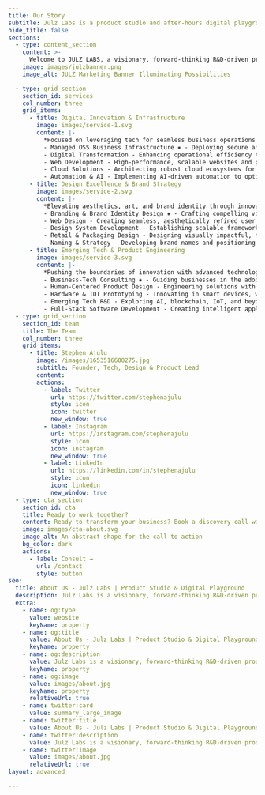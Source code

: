 ```yaml
---
title: Our Story
subtitle: Julz Labs is a product studio and after-hours digital playground by Stephen Ajulu
hide_title: false
sections:
  - type: content_section
    content: >-
      Welcome to JULZ LABS, a visionary, forward-thinking R&D-driven product studio by [Stephen Ajulu](https://stephenajulu.netlify.app) under Julz Holdings, pioneering digital and hardware innovations at the intersection of technology, design, and engineering. As an experimental arm of [Julz Insight](https://julzinsight.netlify.app), Julz Labs researches, develops, and optimizes emerging technologies—bridging the gap between bold ideas and market-ready solutions. <br> <br>Led by a one-man powerhouse, Julz Labs crafts human-centered, aesthetically refined, and strategically scalable digital and physical experiences that redefine industries.<br> <br><span style="font-weight: 700">Our Slogan</span> - *Where design meets engineering. Where innovation meets impact.* <br> <br><span style="font-weight: 700">Our Mission</span> - *To explore, engineer, and refine advanced digital and hardware solutions that merge technology and design, pushing the boundaries of innovation.* <br> <br><span style="font-weight: 700">Our Vision</span> - *To establish Julz Labs as a pioneering R&D-driven product studio, reshaping industries by seamlessly integrating design, technology, and engineering.* <br><br>Come, let's build something great today! **[Book A Consultation](/contact/)**
    image: images/julzbanner.png
    image_alt: JULZ Marketing Banner Illuminating Possibilities

  - type: grid_section
    section_id: services
    col_number: three
    grid_items:
      - title: Digital Innovation & Infrastructure
        image: images/service-1.svg
        content: |-
          *Focused on leveraging tech for seamless business operations and transformative digital experiences.*
          - Managed OSS Business Infrastructure ⁕ - Deploying secure and cost-effective open-source solutions.
          - Digital Transformation - Enhancing operational efficiency through modern tech integration.
          - Web Development - High-performance, scalable websites and platforms.
          - Cloud Solutions - Architecting robust cloud ecosystems for businesses.
          - Automation & AI - Implementing AI-driven automation to optimize workflows.
      - title: Design Excellence & Brand Strategy
        image: images/service-2.svg
        content: |-
          *Elevating aesthetics, art, and brand identity through innovative, human-centered design.*
          - Branding & Brand Identity Design ⁕ - Crafting compelling visual identities that resonate.
          - Web Design - Creating seamless, aesthetically refined user experiences.
          - Design System Development - Establishing scalable frameworks for cohesive digital experiences.
          - Retail & Packaging Design - Designing visually impactful, functional product packaging.
          - Naming & Strategy - Developing brand names and positioning strategies.
      - title: Emerging Tech & Product Engineering
        image: images/service-3.svg
        content: |-
          *Pushing the boundaries of innovation with advanced technologies and research-driven development.*
          - Business-Tech Consulting ⁕ - Guiding businesses in the adoption of emerging technologies.
          - Human-Centered Product Design - Engineering solutions with usability and experience at the forefront.
          - Hardware & IOT Prototyping - Innovating in smart devices, wearables, and automation.
          - Emerging Tech R&D - Exploring AI, blockchain, IoT, and beyond.
          - Full-Stack Software Development - Creating intelligent applications with scalable architectures.
  - type: grid_section
    section_id: team
    title: The Team
    col_number: three
    grid_items:
      - title: Stephen Ajulu
        image: /images/1653516600275.jpg
        subtitle: Founder, Tech, Design & Product Lead
        content:
        actions:
          - label: Twitter
            url: https://twitter.com/stephenajulu
            style: icon
            icon: twitter
            new_window: true
          - label: Instagram
            url: https://instagram.com/stephenajulu
            style: icon
            icon: instagram
            new_window: true
          - label: LinkedIn
            url: https://linkedin.com/in/stephenajulu
            style: icon
            icon: linkedin
            new_window: true
  - type: cta_section
    section_id: cta
    title: Ready to work together?
    content: Ready to transform your business? Book a discovery call with us today and explore how JULZ INSIGHT can help you achieve your strategic goals.
    image: images/cta-about.svg
    image_alt: An abstract shape for the call to action
    bg_color: dark
    actions:
      - label: Consult →
        url: /contact
        style: button
seo:
  title: About Us - Julz Labs | Product Studio & Digital Playground
  description: Julz Labs is a visionary, forward-thinking R&D-driven product studio and after-hours digital playground by Stephen Ajulu under JULZ HOLDINGS, pioneering digital and hardware innovations at the intersection of technology, design, and engineering.
  extra:
    - name: og:type
      value: website
      keyName: property
    - name: og:title
      value: About Us - Julz Labs | Product Studio & Digital Playground
      keyName: property
    - name: og:description
      value: Julz Labs is a visionary, forward-thinking R&D-driven product studio and after-hours digital playground by Stephen Ajulu under JULZ HOLDINGS, pioneering digital and hardware innovations at the intersection of technology, design, and engineering.
      keyName: property
    - name: og:image
      value: images/about.jpg
      keyName: property
      relativeUrl: true
    - name: twitter:card
      value: summary_large_image
    - name: twitter:title
      value: About Us - Julz Labs | Product Studio & Digital Playground
    - name: twitter:description
      value: Julz Labs is a visionary, forward-thinking R&D-driven product studio and after-hours digital playground by Stephen Ajulu under JULZ HOLDINGS, pioneering digital and hardware innovations at the intersection of technology, design, and engineering.
    - name: twitter:image
      value: images/about.jpg
      relativeUrl: true
layout: advanced

---
```

